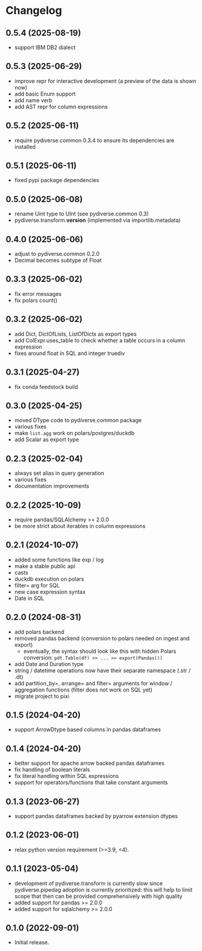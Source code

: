 # Changelog

## 0.5.4 (2025-08-19)
- support IBM DB2 dialect

## 0.5.3 (2025-06-29)

- improve repr for interactive development (a preview of the data is shown now)
- add basic Enum support
- add name verb
- add AST repr for column expressions

## 0.5.2 (2025-06-11)
- require pydiverse.common 0.3.4 to ensure its dependencies are installed

## 0.5.1 (2025-06-11)
- fixed pypi package dependencies

## 0.5.0 (2025-06-08)
- rename Uint type to UInt (see pydiverse.common 0.3)
- pydiverse.transform.__version__ (implemented via importlib.metadata)

## 0.4.0 (2025-06-06)
- adjust to pydiverse.common 0.2.0
- Decimal becomes subtype of Float

## 0.3.3 (2025-06-02)
- fix error messages
- fix polars count()

## 0.3.2 (2025-06-02)
- add Dict, DictOfLists, ListOfDicts as export types
- add ColExpr.uses_table to check whether a table occurs in a column expression
- fixes around float in SQL and integer truediv

## 0.3.1 (2025-04-27)
- fix conda feedstock build

## 0.3.0 (2025-04-25)
- moved DType code to pydiverse.common package
- various fixes
- make `list.agg` work on polars/postgres/duckdb
- add Scalar as export type

## 0.2.3 (2025-02-04)
- always set alias in query generation
- various fixes
- documentation improvements

## 0.2.2 (2025-10-09)
- require pandas/SQLAlchemy >= 2.0.0
- be more strict about iterables in column expressions

## 0.2.1 (2024-10-07)

- added some functions like exp / log
- make a stable public api
- casts
- duckdb execution on polars
- filter= arg for SQL
- new case expression syntax
- Date in SQL

## 0.2.0 (2024-08-31)

- add polars backend
- removed pandas backend (conversion to polars needed on ingest and export)
  * eventually, the syntax should look like this with hidden Polars conversion: `pdt.Table(df) >> ... >> export(Pandas())`
- add Date and Duration type
- string / datetime operations now have their separate namespace (.str / .dt)
- add partition_by=, arrange= and filter= arguments for window / aggregation functions (filter does not work on SQL yet)
- migrate project to pixi

## 0.1.5 (2024-04-20)
- support ArrowDtype based columns in pandas dataframes

## 0.1.4 (2024-04-20)
- better support for apache arrow backed pandas dataframes
- fix handling of boolean literals
- fix literal handling within SQL expressions
- support for operators/functions that take constant arguments

## 0.1.3 (2023-06-27)
- support pandas dataframes backed by pyarrow extension dtypes

## 0.1.2 (2023-06-01)
- relax python version requirement (>=3.9, <4).

## 0.1.1 (2023-05-04)
- development of pydiverse.transform is currently slow since pydiverse.pipedag
   adoption is currently prioritized: this will help to limit scope that then can
   be provided comprehensively with high quality
- added support for pandas >= 2.0.0
- added support for sqlalchemy >= 2.0.0

## 0.1.0 (2022-09-01)
- Initial release.
